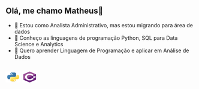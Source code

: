 ## Olá,  me chamo Matheus👋

- 🔭 Estou como Analista Administrativo, mas estou migrando para área de dados
- 🌱 Conheço as linguagens de programação Python, SQL para Data Science e Analytics
- 🤔 Quero aprender Linguagem de Programação e aplicar em Análise de Dados

<div style="display: inline_block"><br>
  <img align="center" alt="Rafa-Python" height="30" width="40" src="https://raw.githubusercontent.com/devicons/devicon/master/icons/python/python-original.svg">
  <img align="center" alt="Rafa-Csharp" height="30" width="40" src="https://raw.githubusercontent.com/devicons/devicon/master/icons/csharp/csharp-original.svg">
</div>
  
<!--
MatheusMouraS/MatheusMouraS** is a ✨ _special_ ✨ repository because its `README.md` (this file) appears on your GitHub profile.

#Here are some ideas to get you started:

- 🔭 I’m currently working on Analista Administrativo
- 🌱 I’m currently learning Python, SQL and Data Science e Analytics
- 🤔 I’m looking for help with Linguagem de Programação
